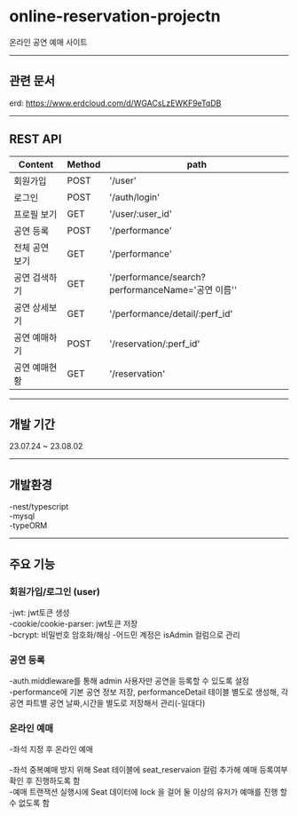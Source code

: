 # online-reservation-projectn

온라인 공연 예매 사이트<br>

---

## 관련 문서

erd: https://www.erdcloud.com/d/WGACsLzEWKF9eTqDB<br>

---

## REST API

| Content        | Method | path                                              |
| -------------- | ------ | ------------------------------------------------- |
| 회원가입       | POST   | '/user'                                           |
| 로그인         | POST   | '/auth/login'                                     |
| 프로필 보기    | GET    | '/user/:user_id'                                  |
| 공연 등록      | POST   | '/performance'                                    |
| 전체 공연 보기 | GET    | '/performance'                                    |
| 공연 검색하기  | GET    | '/performance/search?performanceName='공연 이름'' |
| 공연 상세보기  | GET    | '/performance/detail/:perf_id'                    |
| 공연 예매하기  | POST   | '/reservation/:perf_id'                           |
| 공연 예매현황  | GET    | '/reservation'                                    |

---

## 개발 기간

23.07.24 ~ 23.08.02<br>

---

## 개발환경

-nest/typescript<br>
-mysql<br>
-typeORM<br>

---

## 주요 기능

### 회원가입/로그인 (user)

-jwt: jwt토큰 생성<br>
-cookie/cookie-parser: jwt토큰 저장<br>
-bcrypt: 비밀번호 암호화/해싱 -어드민 계정은 isAdmin 컬럼으로 관리<br>

### 공연 등록

-auth.middleware를 통해 admin 사용자만 공연을 등록할 수 있도록 설정<br>
-performance에 기본 공연 정보 저장, performanceDetail 테이블 별도로 생성해, 각 공연 파트별 공연 날짜,시간을 별도로 저장해서 관리(-일대다)<br>

### 온라인 예매

-좌석 지정 후 온라인 예매<br>  
-좌석 중복예매 방지 위해 Seat 테이블에 seat_reservaion 컬럼 추가해 예매 등록여부 확인 후 진행하도록 함<br>
-예매 트랜잭션 실행시에 Seat 데이터에 lock 을 걸어 둘 이상의 유저가 예매를 진행 할 수 없도록 함<br>
